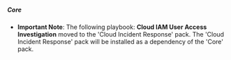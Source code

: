 ##### Core

- **Important Note**: The following playbook: **Cloud IAM User Access Investigation** moved to the 'Cloud Incident Response' pack. The 'Cloud Incident Response' pack will be installed as a dependency of the 'Core' pack.
